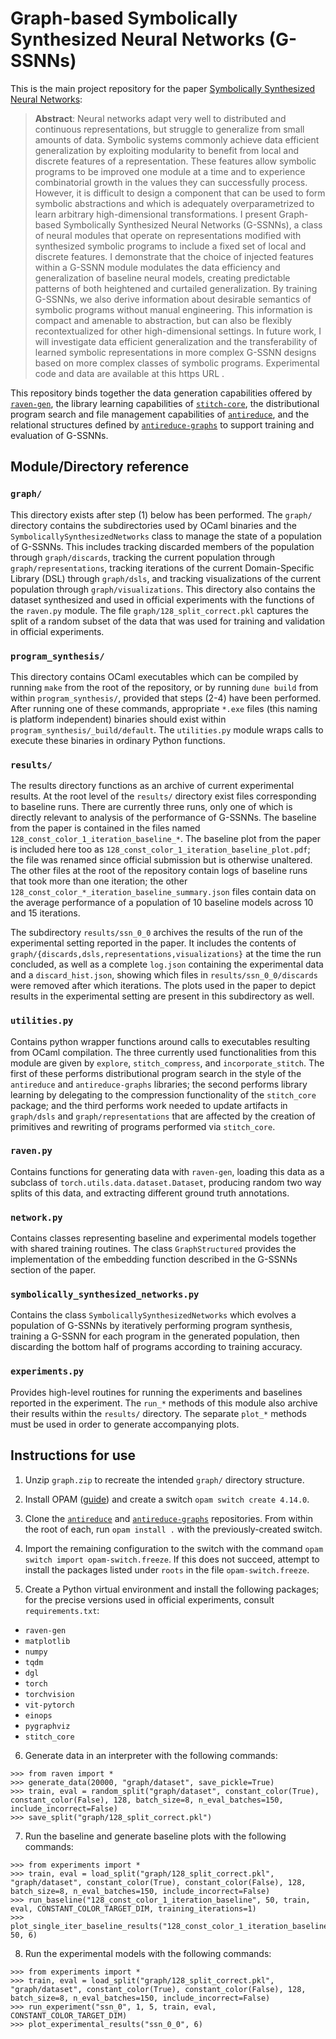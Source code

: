 # Graph-based Symbolically Synthesized Neural Networks (G-SSNNs)

This is the main project repository for the paper [Symbolically Synthesized Neural Networks](https://arxiv.org/abs/2303.03340):

> **Abstract**: Neural networks adapt very well to distributed and continuous representations, but struggle to generalize from small amounts of data. Symbolic systems commonly achieve data efficient generalization by exploiting modularity to benefit from local and discrete features of a representation. These features allow symbolic programs to be improved one module at a time and to experience combinatorial growth in the values they can successfully process. However, it is difficult to design a component that can be used to form symbolic abstractions and which is adequately overparametrized to learn arbitrary high-dimensional transformations. I present Graph-based Symbolically Synthesized Neural Networks (G-SSNNs), a class of neural modules that operate on representations modified with synthesized symbolic programs to include a fixed set of local and discrete features. I demonstrate that the choice of injected features within a G-SSNN module modulates the data efficiency and generalization of baseline neural models, creating predictable patterns of both heightened and curtailed generalization. By training G-SSNNs, we also derive information about desirable semantics of symbolic programs without manual engineering. This information is compact and amenable to abstraction, but can also be flexibly recontextualized for other high-dimensional settings. In future work, I will investigate data efficient generalization and the transferability of learned symbolic representations in more complex G-SSNN designs based on more complex classes of symbolic programs. Experimental code and data are available at this https URL .

This repository binds together the data generation capabilities offered by [`raven-gen`](https://pypi.org/project/raven-gen/), the library learning capabilities of [`stitch-core`](https://pypi.org/project/stitch-core/), the distributional program search and file management capabilities of [`antireduce`](https://github.com/shlomenu/antireduce), and the relational structures defined by [`antireduce-graphs`](https://github.com/shlomenu/antireduce-graphs) to support training and evaluation of G-SSNNs.  

## Module/Directory reference

### `graph/`

This directory exists after step (1) below has been performed.  The `graph/` directory contains the subdirectories used by OCaml binaries and the `SymbolicallySynthesizedNetworks` class to manage the state of a population of G-SSNNs.  This includes tracking discarded members of the population through `graph/discards`, tracking the current population through `graph/representations`, tracking iterations of the current Domain-Specific Library (DSL) through `graph/dsls`, and tracking visualizations of the current population through `graph/visualizations`.  This directory also contains the dataset synthesized and used in official experiments with the functions of the `raven.py` module.  The file `graph/128_split_correct.pkl` captures the split of a random subset of the data that was used for training and validation in official experiments.

### `program_synthesis/`

This directory contains OCaml executables which can be compiled by running `make` from the root of the repository, or by running `dune build` from within `program_synthesis/`, provided that steps (2-4) have been performed.  After running one of these commands, appropriate `*.exe` files (this naming is platform independent) binaries should exist within `program_synthesis/_build/default`.  The `utilities.py` module wraps calls to execute these binaries in ordinary Python functions.

### `results/`

The results directory functions as an archive of current experimental results.  At the root level of the `results/` directory exist files corresponding to baseline runs.  There are currently three runs, only one of which is directly relevant to analysis of the performance of G-SSNNs.  The baseline from the paper is contained in the files named `128_const_color_1_iteration_baseline_*`.  The baseline plot from the paper is included here too as `128_const_color_1_iteration_baseline_plot.pdf`; the file was renamed since official submission but is otherwise unaltered.  The other files at the root of the repository contain logs of baseline runs that took more than one iteration; the other `128_const_color_*_iteration_baseline_summary.json` files contain data on the average performance of a population of 10 baseline models across 10 and 15 iterations.  

The subdirectory `results/ssn_0_0` archives the results of the run of the experimental setting reported in the paper.  It includes the contents of `graph/{discards,dsls,representations,visualizations}` at the time the run concluded, as well as a complete `log.json` containing the experimental data and a `discard_hist.json`, showing which files in `results/ssn_0_0/discards` were removed after which iterations.  The plots used in the paper to depict results in the experimental setting are present in this subdirectory as well.

### `utilities.py`

Contains python wrapper functions around calls to executables resulting from OCaml compilation.  The three currently used functionalities from this module are given by `explore`, `stitch_compress`, and `incorporate_stitch`.  The first of these performs distributional program search in the style of the `antireduce` and `antireduce-graphs` libraries; the second performs library learning by delegating to the compression functionality of the `stitch_core` package; and the third performs work needed to update artifacts in `graph/dsls` and `graph/representations` that are affected by the creation of primitives and rewriting of programs performed via `stitch_core`.

### `raven.py`

Contains functions for generating data with `raven-gen`, loading this data as a subclass of `torch.utils.data.dataset.Dataset`, producing random two way splits of this data, and extracting different ground truth annotations.   

### `network.py`

Contains classes representing baseline and experimental models together with shared training routines.  The class `GraphStructured` provides the implementation of the embedding function described in the G-SSNNs section of the paper. 

### `symbolically_synthesized_networks.py`

Contains the class `SymbolicallySynthesizedNetworks` which evolves a population of G-SSNNs by iteratively performing program synthesis, training a G-SSNN for each program in the generated population, then discarding the bottom half of programs according to training accuracy.

### `experiments.py`

Provides high-level routines for running the experiments and baselines reported in the experiment.  The `run_*` methods of this module also archive their results within the `results/` directory.  The separate `plot_*` methods must be used in order to generate accompanying plots.

## Instructions for use

1. Unzip `graph.zip` to recreate the intended `graph/` directory structure.

2. Install OPAM ([guide](https://opam.ocaml.org/doc/Install.html)) and create a switch `opam switch create 4.14.0`.

3. Clone the [`antireduce`](https://github.com/shlomenu/antireduce) and [`antireduce-graphs`](https://github.com/shlomenu/antireduce-graphs) repositories.  From within the root of each, run `opam install .` with the previously-created switch.  

4. Import the remaining configuration to the switch with the command `opam switch import opam-switch.freeze`.  If this does not succeed, attempt to install the packages listed under `roots` in the file `opam-switch.freeze`.  

5. Create a Python virtual environment and install the following packages; for the precise versions used in official experiments, consult `requirements.txt`:
 - `raven-gen`
 - `matplotlib`
 - `numpy`
 - `tqdm`
 - `dgl`
 - `torch`
 - `torchvision`
 - `vit-pytorch`
 - `einops`
 - `pygraphviz`
 - `stitch_core`

6. Generate data in an interpreter with the following commands:

```
>>> from raven import *
>>> generate_data(20000, "graph/dataset", save_pickle=True)
>>> train, eval = random_split("graph/dataset", constant_color(True), constant_color(False), 128, batch_size=8, n_eval_batches=150, include_incorrect=False)
>>> save_split("graph/128_split_correct.pkl")
```

7. Run the baseline and generate baseline plots with the following commands:

```
>>> from experiments import *
>>> train, eval = load_split("graph/128_split_correct.pkl", "graph/dataset", constant_color(True), constant_color(False), 128, batch_size=8, n_eval_batches=150, include_incorrect=False)
>>> run_baseline("128_const_color_1_iteration_baseline", 50, train, eval, CONSTANT_COLOR_TARGET_DIM, training_iterations=1)
>>> plot_single_iter_baseline_results("128_const_color_1_iteration_baseline", 50, 6)
```

8. Run the experimental models with the following commands:

```
>>> from experiments import *
>>> train, eval = load_split("graph/128_split_correct.pkl", "graph/dataset", constant_color(True), constant_color(False), 128, batch_size=8, n_eval_batches=150, include_incorrect=False)
>>> run_experiment("ssn_0", 1, 5, train, eval, CONSTANT_COLOR_TARGET_DIM)
>>> plot_experimental_results("ssn_0_0", 6)
```